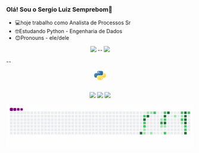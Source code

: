 ### Olá! Sou o Sergio Luiz Semprebom👋

- 💻hoje trabalho como Analista de Processos Sr
- 🤓Estudando Python - Engenharia de Dados
- 😊Pronouns - ele/dele

<p align="center"> 
<img src="https://github-readme-stats.vercel.app/api?username=SergioSemprebom&theme=shadow_green_icons=true&show_icons=true" height="180em">
--
<img src="https://github-readme-stats.vercel.app/api/top-langs/?username=SergioSemprebom&layout=compact" height="180em">
</p>
--
<p align="center"> 
  <img align="center" alt="SergioSemprebom-Python" height="30" width="40" src="https://raw.githubusercontent.com/devicons/devicon/master/icons/python/python-original.svg">
</p>

  ##
  
 <p align="center"> 
 <a href="https://discord.gg/sergiosemprebom" target="_blank"><img src="https://img.shields.io/badge/Discord-7289DA?style=for-the-badge&logo=discord&logoColor=white&theme=radical" target="_blank"></a> 
  <a href = "mailto:sergiosemprebom@gmail.com"><img src="https://img.shields.io/badge/-Gmail-red?style=for-the-badge&logo=gmail&logoColor=white" target="_blank"></a>
  <a href="https://www.linkedin.com/in/sergio-luiz-semprebom-ba8ab36a/" target="_blank"><img src="https://img.shields.io/badge/-LinkedIn-%230077B5?style=for-the-badge&logo=linkedin&logoColor=white" target="_blank"></a> 
</p>

![snake gif](https://github.com/SergioSemprebom/Cobrinha/blob/output/github-contribution-grid-snake.gif)
